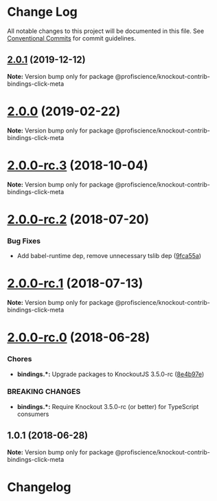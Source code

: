 # Change Log

All notable changes to this project will be documented in this file.
See [Conventional Commits](https://conventionalcommits.org) for commit guidelines.

## [2.0.1](https://github.com/Profiscience/knockout-contrib/compare/@profiscience/knockout-contrib-bindings-click-meta@2.0.0...@profiscience/knockout-contrib-bindings-click-meta@2.0.1) (2019-12-12)

**Note:** Version bump only for package @profiscience/knockout-contrib-bindings-click-meta

# [2.0.0](https://github.com/Profiscience/knockout-contrib/compare/@profiscience/knockout-contrib-bindings-click-meta@2.0.0-rc.3...@profiscience/knockout-contrib-bindings-click-meta@2.0.0) (2019-02-22)

**Note:** Version bump only for package @profiscience/knockout-contrib-bindings-click-meta

<a name="2.0.0-rc.3"></a>

# [2.0.0-rc.3](https://github.com/Profiscience/knockout-contrib/compare/@profiscience/knockout-contrib-bindings-click-meta@2.0.0-rc.2...@profiscience/knockout-contrib-bindings-click-meta@2.0.0-rc.3) (2018-10-04)

**Note:** Version bump only for package @profiscience/knockout-contrib-bindings-click-meta

<a name="2.0.0-rc.2"></a>

# [2.0.0-rc.2](https://github.com/Profiscience/knockout-contrib/compare/@profiscience/knockout-contrib-bindings-click-meta@2.0.0-rc.1...@profiscience/knockout-contrib-bindings-click-meta@2.0.0-rc.2) (2018-07-20)

### Bug Fixes

- Add babel-runtime dep, remove unnecessary tslib dep ([9fca55a](https://github.com/Profiscience/knockout-contrib/commit/9fca55a))

<a name="2.0.0-rc.1"></a>

# [2.0.0-rc.1](https://github.com/Profiscience/knockout-contrib/compare/@profiscience/knockout-contrib-bindings-click-meta@2.0.0-rc.0...@profiscience/knockout-contrib-bindings-click-meta@2.0.0-rc.1) (2018-07-13)

**Note:** Version bump only for package @profiscience/knockout-contrib-bindings-click-meta

<a name="2.0.0-rc.0"></a>

# [2.0.0-rc.0](https://github.com/Profiscience/knockout-contrib/compare/@profiscience/knockout-contrib-bindings-click-meta@1.0.1...@profiscience/knockout-contrib-bindings-click-meta@2.0.0-rc.0) (2018-06-28)

### Chores

- **bindings.\*:** Upgrade packages to KnockoutJS 3.5.0-rc ([8e4b97e](https://github.com/Profiscience/knockout-contrib/commit/8e4b97e))

### BREAKING CHANGES

- **bindings.\*:** Require Knockout 3.5.0-rc (or better) for TypeScript consumers

<a name="1.0.1"></a>

## 1.0.1 (2018-06-28)

**Note:** Version bump only for package @profiscience/knockout-contrib-bindings-click-meta

# Changelog
